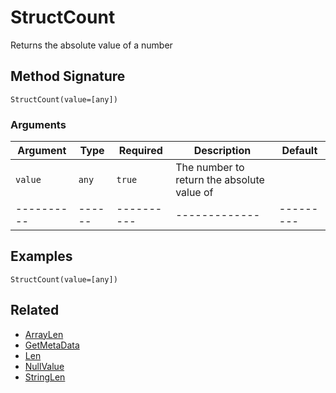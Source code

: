 # StructCount

Returns the absolute value of a number

## Method Signature

```
StructCount(value=[any])
```

### Arguments

| Argument   | Type   | Required   | Description                                | Default   |
| ---------- | ------ | ---------- | ------------------------------------------ | --------- |
| `value`    | `any`  | `true`     | The number to return the absolute value of |           |
| ---------- | ------ | ---------- | -------------                              | --------- |

## Examples

```
StructCount(value=[any])
```

## Related

* [ArrayLen](arraylen.md)
* [GetMetaData](getmetadata.md)
* [Len](len.md)
* [NullValue](nullvalue.md)
* [StringLen](stringlen.md)
